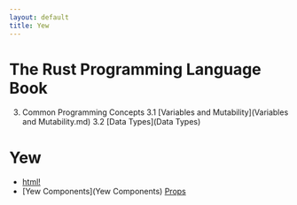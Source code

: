 ```yaml
---
layout: default
title: Yew
---
```



# The Rust Programming Language Book

3. Common Programming Concepts
3.1 [Variables and Mutability](Variables and Mutability.md)
3.2 [Data Types](Data Types)


# Yew

- [html!](html!)
- [Yew Components](Yew Components)
[ Props]( Props) 
